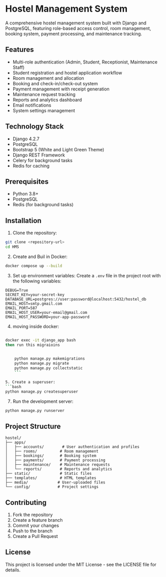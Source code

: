 # Hostel Management System

A comprehensive hostel management system built with Django and PostgreSQL, featuring role-based access control, room management, booking system, payment processing, and maintenance tracking.

## Features

- Multi-role authentication (Admin, Student, Receptionist, Maintenance Staff)
- Student registration and hostel application workflow
- Room management and allocation
- Booking and check-in/check-out system
- Payment management with receipt generation
- Maintenance request tracking
- Reports and analytics dashboard
- Email notifications
- System settings management

## Technology Stack

- Django 4.2.7
- PostgreSQL
- Bootstrap 5 (White and Light Green Theme)
- Django REST Framework
- Celery for background tasks
- Redis for caching

## Prerequisites

- Python 3.8+
- PostgreSQL
- Redis (for background tasks)

## Installation

1. Clone the repository:
```bash
git clone <repository-url>
cd HMS
```

2. Create and Buil in Docker:
```bash
docker compose up --build
```


3. Set up environment variables:
Create a `.env` file in the project root with the following variables:
```
DEBUG=True
SECRET_KEY=your-secret-key
DATABASE_URL=postgres://user:password@localhost:5432/hostel_db
EMAIL_HOST=smtp.gmail.com
EMAIL_PORT=587
EMAIL_HOST_USER=your-email@gmail.com
EMAIL_HOST_PASSWORD=your-app-password
```

4. moving inside docker:
```bash

docker exec -it django_app bash
then run this migraioins

   
    python manage.py makemigrations
    python manage.py migrate
    python manage.py collectstatic
    ```

5. Create a superuser:
```bash
python manage.py createsuperuser
```

7. Run the development server:
```bash
python manage.py runserver
```

## Project Structure

```
hostel/
├── apps/
│   ├── accounts/        # User authentication and profiles
│   ├── rooms/          # Room management
│   ├── bookings/       # Booking system
│   ├── payments/       # Payment processing
│   ├── maintenance/    # Maintenance requests
│   └── reports/        # Reports and analytics
├── static/             # Static files
├── templates/          # HTML templates
├── media/             # User-uploaded files
└── config/            # Project settings
```

## Contributing

1. Fork the repository
2. Create a feature branch
3. Commit your changes
4. Push to the branch
5. Create a Pull Request

## License

This project is licensed under the MIT License - see the LICENSE file for details. 